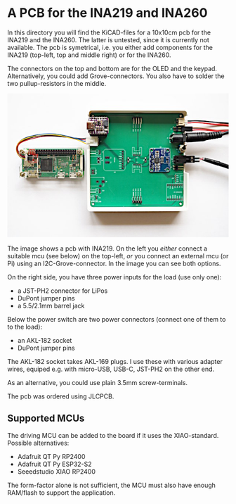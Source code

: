 A PCB for the INA219 and INA260
===============================

In this directory you will find the KiCAD-files for a 10x10cm pcb
for the INA219 and the INA260. The latter is untested, since it
is currently not available. The pcb is symetrical, i.e. you either
add components for the INA219 (top-left, top and middle right) or
for the INA260.

The connectors on the top and bottom are for the OLED and the keypad.
Alternatively, you could add Grove-connectors.
You also have to solder the two pullup-resistors in the middle.

![](pcb-with-connectors.jpg)

The image shows a pcb with INA219. On the left you _either_ connect
a suitable mcu (see below) on the top-left, _or_ you connect an external
mcu (or Pi) using an I2C-Grove-connector. In the image you can see
both options.

On the right side, you have three power inputs for the load (use only one):

  - a JST-PH2 connector for LiPos
  - DuPont jumper pins
  - a 5.5/2.1mm barrel jack

Below the power switch are two power connectors (connect one of them to
to the load):

  - an AKL-182 socket
  - DuPont jumper pins

The AKL-182 socket takes AKL-169 plugs. I use these with various adapter
wires, equiped e.g. with micro-USB, USB-C, JST-PH2 on the other end.

As an alternative, you could use plain 3.5mm screw-terminals.

The pcb was ordered using JLCPCB.


Supported MCUs
--------------

The driving MCU can be added to the board if it uses the XIAO-standard.
Possible alternatives:

  - Adafruit QT Py RP2400
  - Adafruit QT Py ESP32-S2
  - Seeedstudio XIAO RP2400

The form-factor alone is not sufficient, the MCU must also have enough
RAM/flash to support the application.

